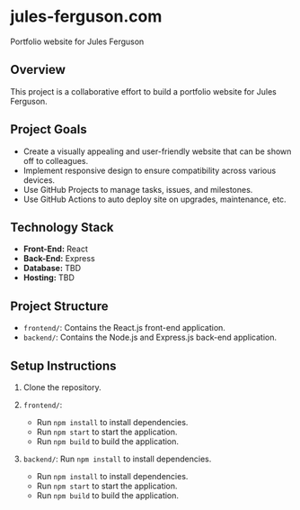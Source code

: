 # jules-ferguson.com
Portfolio website for Jules Ferguson

## Overview
This project is a collaborative effort to build a portfolio website for Jules Ferguson.

## Project Goals
- Create a visually appealing and user-friendly website that can be shown off to colleagues.
- Implement responsive design to ensure compatibility across various devices.
- Use GitHub Projects to manage tasks, issues, and milestones.
- Use GitHub Actions to auto deploy site on upgrades, maintenance, etc.

## Technology Stack
- **Front-End:** React
- **Back-End:** Express
- **Database:** TBD
- **Hosting:** TBD

## Project Structure
- `frontend/`: Contains the React.js front-end application.
- `backend/`: Contains the Node.js and Express.js back-end application.

## Setup Instructions
1. Clone the repository.
2. `frontend/`:
    - Run `npm install` to install dependencies.
    - Run `npm start` to start the application.
    - Run `npm build` to build the application.

3. `backend/`: Run `npm install` to install dependencies.
    - Run `npm install` to install dependencies.
    - Run `npm start` to start the application.
    - Run `npm build` to build the application.
